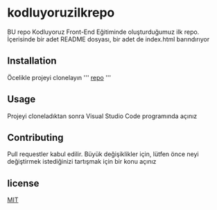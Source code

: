 # kodluyoruzilkrepo
BU repo Kodluyoruz Front-End Eğitiminde oluşturduğumuz ilk repo. İçerisinde bir adet README dosyası, bir adet de index.html barındırıyor
 



 ## Installation

 Öcelikle projeyi clonelayın
    '''
  [repo](https://github.com/mertalit/kodluyoruzilkrepo) 
    '''

 ## Usage 

 Projeyi cloneladıktan sonra Visual Studio Code programında açınız

 ## Contributing

 Pull requestler kabul edilir. Büyük değişiklikler için, lütfen önce neyi değiştirmek istediğinizi tartışmak için bir konu açınız

 ## license

 [MIT](https://github.com/mertalit/kodluyoruzilkrepo/blob/main/LICENSE)